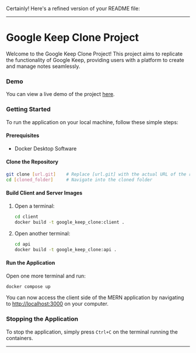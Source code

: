 Certainly! Here's a refined version of your README file:

---

# Google Keep Clone Project

Welcome to the Google Keep Clone Project! This project aims to replicate the functionality of Google Keep, providing users with a platform to create and manage notes seamlessly.

### Demo

You can view a live demo of the project [here](https://google-keep-clone-mern.netlify.app).

### Getting Started

To run the application on your local machine, follow these simple steps:

#### Prerequisites

- Docker Desktop Software

#### Clone the Repository

```bash
git clone [url.git]    # Replace [url.git] with the actual URL of the repository
cd [cloned_folder]     # Navigate into the cloned folder
```

#### Build Client and Server Images

1. Open a terminal:
   ```bash
   cd client
   docker build -t google_keep_clone:client .
   ```

2. Open another terminal:
   ```bash
   cd api
   docker build -t google_keep_clone:api .
   ```

#### Run the Application

Open one more terminal and run:
```bash
docker compose up
```

You can now access the client side of the MERN application by navigating to [http://localhost:3000](http://localhost:3000) on your computer.

### Stopping the Application

To stop the application, simply press `Ctrl+C` on the terminal running the containers.

---